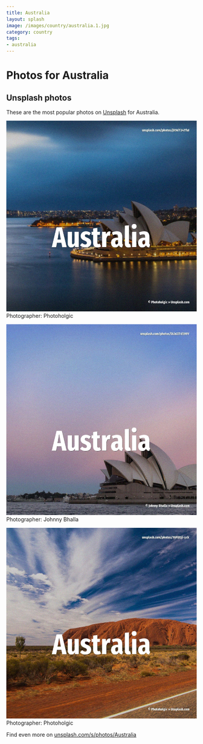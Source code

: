 ```yaml
---
title: Australia
layout: splash
image: /images/country/australia.1.jpg
category: country
tags:
- australia
---
```

# Photos for Australia
 
## Unsplash photos
These are the most popular photos on [Unsplash](https://unsplash.com) for Australia.
 
![Australia](/images/country/australia.1.jpg)
Photographer:  Photoholgic
 
![Australia](/images/country/australia.2.jpg)
Photographer:  Johnny Bhalla
 
![Australia](/images/country/australia.3.jpg)
Photographer:  Photoholgic
 
Find even more on [unsplash.com/s/photos/Australia](https://unsplash.com/s/photos/Australia)
 
